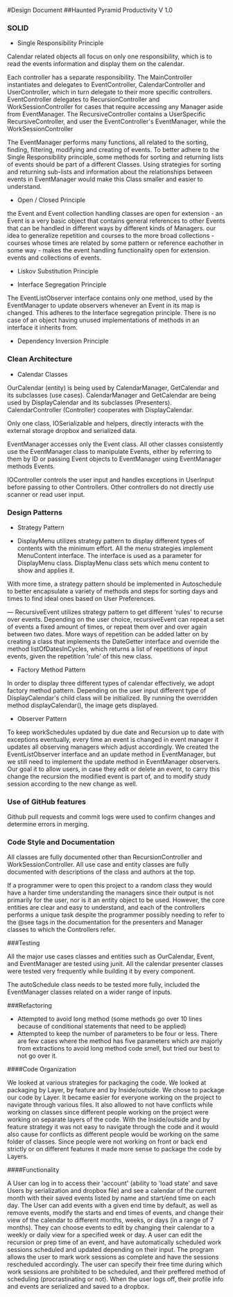 #Design Document
##Haunted Pyramid Productivity V 1.0

### SOLID

- Single Responsibility Principle

Calendar related objects all focus on only one responsibility, which is to read the events information and
display them on the calendar.

Each controller has a separate responsibility. The MainController instantiates and delegates to EventController, CalendarController
and UserController, which in turn delegate to their more specific controllers. EventController delegates to RecursionController
and WorkSessionController for cases that require accessing any Manager aside from EventManager. 
The RecursiveController contains a UserSpecific RecursiveController, and user the EventController's EventManager, 
while the WorkSessionController 

The EventManager performs many functions, all related to the sorting, finding, filtering, modifying and creating of events. 
To better adhere to the Single Responsibility principle, some methods for sorting and returning lists of events should be 
part of a different Classes. Using strategies for sorting and returning sub-lists and information about the relationships
between events in EventManager would make this Class smaller and easier to understand.

- Open / Closed Principle



the Event and Event collection handling classes are open for extension - an Event is a very basic object that contains 
general references to other Events that can be handled in different ways by different kinds of Managers. 
our idea to generalize repetition and courses to the more broad collections - courses whose times are related 
by some pattern or reference eachother in some way - makes the event handling functionality open for extension.
events and collections of events.
- Liskov Substitution Principle

- Interface Segregation Principle

The EventListObserver interface contains only one method, used by the EventManager to update observers whenever an Event 
in its map is changed. This adheres to the Interface segregation principle. There is no case of an object having unused
implementations of methods in an interface it inherits from.

- Dependency Inversion Principle


### Clean Architecture

- Calendar Classes 

OurCalendar (entity) is being used by CalendarManager, GetCalendar and its subclasses (use cases).
CalendarManager and GetCalendar are being used by DisplayCalendar and its subclasses (Presenters).
CalendarController (Controller) cooperates with DisplayCalendar.

Only one class, IOSerializable and helpers, directly interacts with the external storage dropbox and serialized data. 

EventManager accesses only the Event class. All other classes consistently use the EventManager class
to manipulate Events, either by referring to them by ID or passing Event objects to EventManager using 
EventManager methods Events. 

IOController controls the user input and handles exceptions in UserInput before passing to other Controllers. Other 
controllers do not directly use scanner or read user input.

### Design Patterns

- Strategy Pattern

- DisplayMenu utilizes strategy pattern to display different types of contents with the minimum effort.
All the menu strategies implement MenuContent interface. The interface is used as a parameter for DisplayMenu class. 
DisplayMenu class sets which menu content to show and applies it.

With more time, a strategy pattern should be implemented in Autoschedule to better encapsulate a variety
of methods and steps for sorting days and times to find ideal ones based on User Preferences.

— RecursiveEvent utilizes strategy pattern to get different 'rules' to recurse over events. Depending on the user 
choice, recursiveEvent can repeat a set of events a fixed amount of times, or repeat them over and over again between
two dates. More ways of repetition can be added latter on by creating a class that implements the DateGetter interface
and override the method listOfDatesInCycles, which returns a list of repetitions of input events, given the repetition 
'rule' of this new class.

- Factory Method Pattern

In order to display three different types of calendar effectively, we adopt factory method pattern.
Depending on the user input different type of DisplayCalendar's child class will be initialized.
By running the overridden method displayCalendar(), the image gets displayed.

- Observer Pattern

To keep workSchedules updated by due date and Recursion up to date with exceptions eventually, every time an event is 
changed in event manager it updates all observing managers which adjust accordingly.
We created the EventListObserver interface and an update method in EventManager, but we still need to implement the 
update method in EventManager observers. Our goal it to allow users, in case they edit or delete an event, to carry
this change the recursion the modified event is part of, and to modify study session according to the new change as
well.

### Use of GitHub features

Github pull requests and commit logs were used to confirm changes and determine errors in merging.

### Code Style and Documentation

All classes are fully documented other than RecursionController and WorkSessionController.
All use case and entity classes are fully documented with descriptions of the class and authors at
the top. 

If a programmer were to open this project to a random class they would have a harder time understanding
the managers since their output is not primarily for the user, nor is it an entity object to be used. However, the 
core entities are clear and easy to understand, and each of the controllers performs a unique task despite the 
programmer possibly needing to refer to the @see tags in the documentation for the presenters and Manager classes
to which the Controllers refer.

###Testing

All the major use cases classes and entities such as OurCalendar, Event, and EventManager are tested using
junit.
All the calendar presenter classes were tested very frequently while building it by every component. 

The autoSchedule class needs to be tested more fully, included the EventManager classes related on a wider range of 
inputs.

###Refactoring

- Attempted to avoid long method (some methods go over 10 lines because of conditional statements 
that need to be applied)
- Attempted to keep the number of parameters to be four or less. There are few cases where the method 
has five parameters which are majorly from extractions to avoid long method code smell, 
but tried our best to not go over it.

####Code Organization

We looked at various strategies for packaging the code. We looked at packaging by 
Layer, by feature and by Inside/outside. We chose to package our code by Layer. It 
became easier for everyone working on the project to navigate through various files. 
It also allowed to not have conflicts while working on classes since different people
working on the project were working on separate layers of the code. With the 
Inside/outside and by feature strategy it was not easy to navigate through the code 
and it would also cause for conflicts as different people would be working on the same 
folder of classes. Since people were not working on front or back end strictly or on 
different features it made more sense to package the code by Layers.

####Functionality

A User can log in to access their 'account' (ability to 'load state' and save Users by serialization and dropbox file) 
and see a calendar of the current month with their saved events listed by
name and start/end time on each day. The User can add events with a given end time by default, as well as remove events, 
modify the starts and end times of events, and change their view of the calendar to different months, weeks, or days
(in a range of 7 months). They can choose events to edit by changing their calendar
to a weekly or daily view for a specified week or day. A user can edit the recursion or 
prep time of an event, and have automatically scheduled work sessions scheduled and updated
depending on their input. The program allows the user to mark work sessions as complete
and have the sessions rescheduled accordingly. The user can specify their free time during which work sessions
are prohibited to be scheduled, and their preffered method of scheduling (procrastinating or not).
When the user logs off, their profile info and events are serialized and saved to a dropbox. 